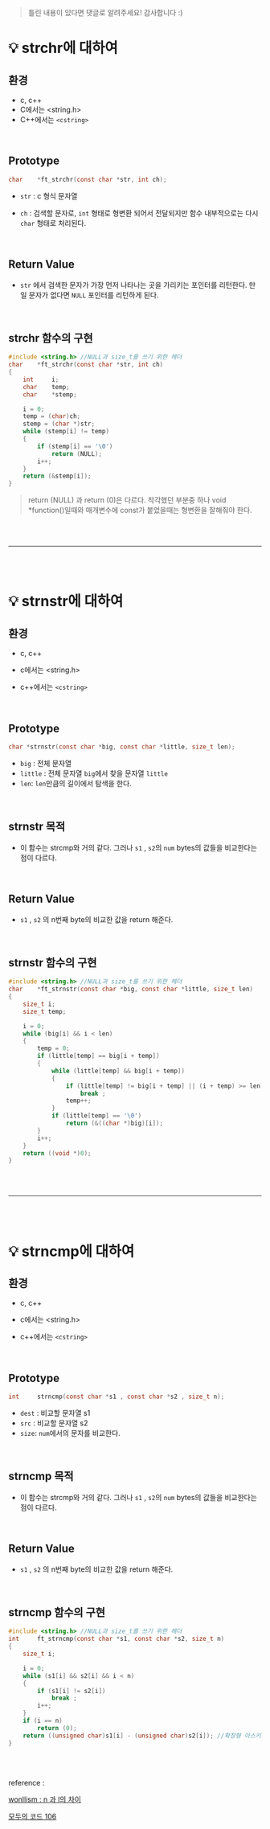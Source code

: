 

> 틀린 내용이 있다면 댓글로 알려주세요! 감사합니다 :)



# 💡 strchr에 대하여

## 환경

* c, c++
* C에서는 <string.h>
* C++에서는 `<cstring>`

<br/>



## Prototype

```c
char	*ft_strchr(const char *str, int ch);
```

* `str` :  c 형식 문자열

* `ch` : 검색할 문자로, `int` 형태로 형변환 되어서 전달되지만 함수 내부적으로는 다시 `char` 형태로 처리된다.

  

  <br/>




## Return Value 

* `str` 에서 검색한 문자가 가장 먼저 나타나는 곳을 가리키는 포인터를 리턴한다. 만일 문자가 없다면 `NULL` 포인터를 리턴하게 된다.

  <br/>

  

## strchr 함수의 구현

```c
#include <string.h> //NULL과 size_t를 쓰기 위한 헤더
char	*ft_strchr(const char *str, int ch)
{
	int		i;
	char	temp;
	char	*stemp;

	i = 0;
	temp = (char)ch;
	stemp = (char *)str;
	while (stemp[i] != temp)
	{
		if (stemp[i] == '\0')
			return (NULL);
		i++;
	}
	return (&stemp[i]);
}
```

> return (NULL) 과 return (0)은 다르다. 착각했던 부분중 하나 void *function()일때와 매개변수에 const가 붙었을때는 형변환을 잘해줘야 한다.



<br/><br/>



------



<br/><br/>



# 💡 strnstr에 대하여  



## 환경

* c, c++

* c에서는 <string.h>

* c++에서는 `<cstring>`

  

<br/>







## Prototype

```c
char *strnstr(const char *big, const char *little, size_t len);
```

* `big` : 전체 문자열
* `little` : 전체 문자열 `big`에서 찾을 문자열 `little`
* `len`: `len`만큼의 길이에서 탐색을 한다.

<br/>



## strnstr 목적

* 이 함수는 strcmp와 거의 같다. 그러나 `s1` , `s2`의 `num` bytes의 값들을 비교한다는 점이 다르다.

<br/>





## Return Value 

* `s1` , `s2` 의 n번째 byte의 비교한 값을 return 해준다.

<br/>

## strnstr 함수의 구현

```c
#include <string.h> //NULL과 size_t를 쓰기 위한 헤더
char	*ft_strnstr(const char *big, const char *little, size_t len)
{
	size_t i;
	size_t temp;

	i = 0;
	while (big[i] && i < len)
	{
		temp = 0;
		if (little[temp] == big[i + temp])
		{
			while (little[temp] && big[i + temp])
			{
				if (little[temp] != big[i + temp] || (i + temp) >= len)
					break ;
				temp++;
			}
			if (little[temp] == '\0')
				return (&((char *)big)[i]);
		}
		i++;
	}
	return ((void *)0);
}

```



<br/><br/>



---

<br/><br/>

# 💡 strncmp에 대하여  



## 환경

* c, c++

* c에서는 <string.h>

* c++에서는 `<cstring>`

  

<br/>





## Prototype

```c
int		strncmp(const char *s1 , const char *s2 , size_t n);
```

* `dest` : 비교할 문자열 s1
* `src` : 비교할 문자열 s2
* `size`: `num`에서의 문자를 비교한다.

<br/>



## strncmp 목적

* 이 함수는 strcmp와 거의 같다. 그러나 `s1` , `s2`의 `num` bytes의 값들을 비교한다는 점이 다르다.

<br/>





## Return Value 

* `s1` , `s2` 의 n번째 byte의 비교한 값을 return 해준다.

<br/>



## strncmp 함수의 구현

```c
#include <string.h> //NULL과 size_t를 쓰기 위한 헤더
int		ft_strncmp(const char *s1, const char *s2, size_t n)
{
	size_t i;

	i = 0;
	while (s1[i] && s2[i] && i < n)
	{
		if (s1[i] != s2[i])
			break ;
		i++;
	}
	if (i == n)
		return (0);
	return ((unsigned char)s1[i] - (unsigned char)s2[i]); //확장형 아스키코드까지 생각하기에 unsigned char로 형변환
}
```



<br/><br/>





reference :

[wonllism : n 과 l의 차이](https://wonillism.tistory.com/158)

[모두의 코드 106 ](https://modoocode.com/106)





